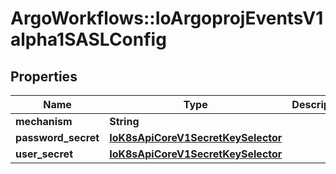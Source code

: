 # ArgoWorkflows::IoArgoprojEventsV1alpha1SASLConfig

## Properties
Name | Type | Description | Notes
------------ | ------------- | ------------- | -------------
**mechanism** | **String** |  | [optional] 
**password_secret** | [**IoK8sApiCoreV1SecretKeySelector**](IoK8sApiCoreV1SecretKeySelector.md) |  | [optional] 
**user_secret** | [**IoK8sApiCoreV1SecretKeySelector**](IoK8sApiCoreV1SecretKeySelector.md) |  | [optional] 



